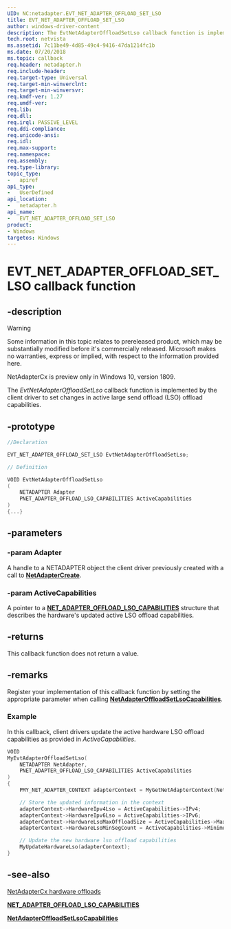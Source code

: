 ```yaml
---
UID: NC:netadapter.EVT_NET_ADAPTER_OFFLOAD_SET_LSO
title: EVT_NET_ADAPTER_OFFLOAD_SET_LSO
author: windows-driver-content
description: The EvtNetAdapterOffloadSetLso callback function is implemented by the client driver to set changes in large send offload (LSO) offload capabilities.
tech.root: netvista
ms.assetid: 7c11be49-4d85-49c4-9416-47da1214fc1b
ms.date: 07/20/2018
ms.topic: callback
req.header: netadapter.h
req.include-header:
req.target-type: Universal
req.target-min-winverclnt:
req.target-min-winversvr:
req.kmdf-ver: 1.27
req.umdf-ver:
req.lib:
req.dll:
req.irql: PASSIVE_LEVEL
req.ddi-compliance:
req.unicode-ansi:
req.idl:
req.max-support:
req.namespace:
req.assembly:
req.type-library: 
topic_type: 
-	apiref
api_type: 
-	UserDefined
api_location: 
-	netadapter.h
api_name: 
-	EVT_NET_ADAPTER_OFFLOAD_SET_LSO
product:
- Windows
targetos: Windows
---
```


# EVT_NET_ADAPTER_OFFLOAD_SET_LSO callback function

## -description

> [!WARNING]
> Some information in this topic relates to prereleased product, which may be substantially modified before it's commercially released. Microsoft makes no warranties, express or implied, with respect to the information provided here.
>
> NetAdapterCx is preview only in Windows 10, version 1809.

The *EvtNetAdapterOffloadSetLso* callback function is implemented by the client driver to set changes in active large send offload (LSO) offload capabilities.

## -prototype

```C++
//Declaration

EVT_NET_ADAPTER_OFFLOAD_SET_LSO EvtNetAdapterOffloadSetLso; 

// Definition

VOID EvtNetAdapterOffloadSetLso 
(
	NETADAPTER Adapter
	PNET_ADAPTER_OFFLOAD_LSO_CAPABILITIES ActiveCapabilities
)
{...}

```

## -parameters

### -param Adapter

A handle to a NETADAPTER object the client driver previously created with a call to [**NetAdapterCreate**](nf-netadapter-netadaptercreate.md).

### -param ActiveCapabilities 

A pointer to a [**NET_ADAPTER_OFFLOAD_LSO_CAPABILITIES**](ns-netadapter-_net_adapter_offload_lso_capabilities.md) structure that describes the hardware's updated active LSO offload capabilities.

## -returns

This callback function does not return a value.

## -remarks

Register your implementation of this callback function by setting the appropriate parameter when calling [**NetAdapterOffloadSetLsoCapabilities**](nf-netadapter-netadapteroffloadsetlsocapabilities.md).

### Example

In this callback, client drivers update the active hardware LSO offload capabilities as provided in *ActiveCapabilities*.

```C++
VOID
MyEvtAdapterOffloadSetLso(
	NETADAPTER NetAdapter,
	PNET_ADAPTER_OFFLOAD_LSO_CAPABILITIES ActiveCapabilities
)
{
	PMY_NET_ADAPTER_CONTEXT adapterContext = MyGetNetAdapterContext(NetAdapter);

	// Store the updated information in the context
	adapterContext->HardwareIpv4Lso = ActiveCapabilities->IPv4;
	adapterContext->HardwareIpv6Lso = ActiveCapabilities->IPv6;
	adapterContext->HardwareLsoMaxOffloadSize = ActiveCapabilities->MaximumOffloadSize;
	adapterContext->HardwareLsoMinSegCount = ActiveCapabilities->MinimumSegmentCount;

	// Update the new hardware lso offload capabilities
	MyUpdateHardwareLso(adapterContext);
}
```

## -see-also

[NetAdapterCx hardware offloads](https://docs.microsoft.com/windows-hardware/drivers/netcx/netadaptercx-hardware-offloads)

[**NET_ADAPTER_OFFLOAD_LSO_CAPABILITIES**](ns-netadapter-_net_adapter_offload_lso_capabilities.md)

[**NetAdapterOffloadSetLsoCapabilities**](nf-netadapter-netadapteroffloadsetlsocapabilities.md)
